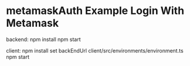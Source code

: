 # metamaskAuth Example Login With Metamask

backend:
npm install
npm start

client:
npm install
set backEndUrl client/src/environments/environment.ts
npm start
